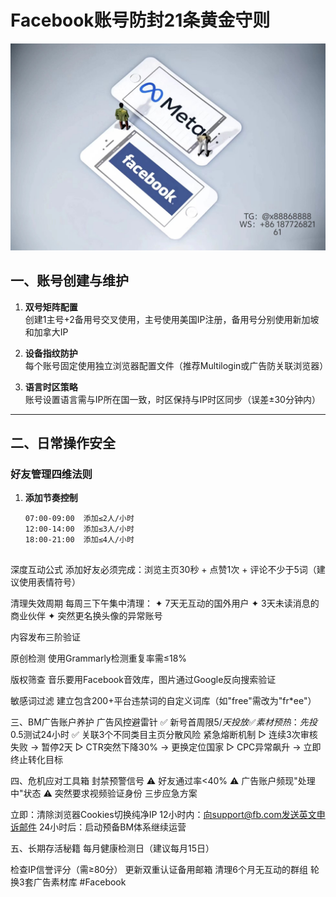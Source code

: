 # Facebook账号防封21条黄金守则
![替代文字](84510a4422f70cca1910c56bd2fda4b.jpg)

## 一、账号创建与维护
1. **双号矩阵配置**  
   创建1主号+2备用号交叉使用，主号使用美国IP注册，备用号分别使用新加坡和加拿大IP

2. **设备指纹防护**  
   每个账号固定使用独立浏览器配置文件（推荐Multilogin或广告防关联浏览器）

3. **语言时区策略**  
   账号设置语言需与IP所在国一致，时区保持与IP时区同步（误差±30分钟内）

---

## 二、日常操作安全

### 好友管理四维法则
1. **添加节奏控制**  
   ```plaintext
   07:00-09:00  添加≤2人/小时 
   12:00-14:00  添加≤3人/小时
   18:00-21:00  添加≤4人/小时


深度互动公式
添加好友必须完成：浏览主页30秒 + 点赞1次 + 评论不少于5词（建议使用表情符号）


清理失效周期
每周三下午集中清理：
✦ 7天无互动的国外用户
✦ 3天未读消息的商业伙伴
✦ 突然更名换头像的异常账号


内容发布三阶验证


原创检测
使用Grammarly检测重复率需≤18%


版权筛查
音乐要用Facebook音效库，图片通过Google反向搜索验证


敏感词过滤
建立包含200+平台违禁词的自定义词库（如"free"需改为"fr*ee"）



三、BM广告账户养护
广告风控避雷针
✅ 新号首周限$5/天投放  
✅ 素材预热：先投$0.5测试24小时
✅ 关联3个不同类目主页分散风险
紧急熔断机制
▷ 连续3次审核失败 → 暂停2天
▷ CTR突然下降30% → 更换定位国家
▷ CPC异常飙升 → 立即终止转化目标

四、危机应对工具箱
封禁预警信号
⚠️ 好友通过率<40%
⚠️ 广告账户频现"处理中"状态
⚠️ 突然要求视频验证身份
三步应急方案

立即：清除浏览器Cookies切换纯净IP
12小时内：向support@fb.com发送英文申诉邮件
24小时后：启动预备BM体系继续运营


五、长期存活秘籍
每月健康检测日（建议每月15日）

检查IP信誉评分（需≥80分）
更新双重认证备用邮箱
清理6个月无互动的群组
轮换3套广告素材库
#Facebook
